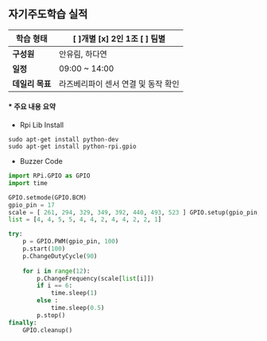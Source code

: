 ## 자기주도학습 실적


| **학습 형태** | [ ]개별 [x] 2인 1조 [ ] 팀별 |
| ------------- | -------------------------- |
| **구성원** | 안유림, 하다연 |
| **일정** | 09:00 ~ 14:00 |
| **데일리 목표** | 라즈베리파이 센서 연결 및 동작 확인 |



#### * 주요 내용 요약

- Rpi Lib Install

```shell
sudo apt-get install python-dev
sudo apt-get install python-rpi.gpio
```

- Buzzer Code

```python
import RPi.GPIO as GPIO 
import time 

GPIO.setmode(GPIO.BCM) 
gpio_pin = 17 
scale = [ 261, 294, 329, 349, 392, 440, 493, 523 ] GPIO.setup(gpio_pin, GPIO.OUT) 
list = [4, 4, 5, 5, 4, 4, 2, 4, 4, 2, 2, 1] 

try: 
    p = GPIO.PWM(gpio_pin, 100) 
    p.start(100) 
    p.ChangeDutyCycle(90) 
    
    for i in range(12): 
        p.ChangeFrequency(scale[list[i]]) 
        if i == 6: 
            time.sleep(1) 
        else : 
            time.sleep(0.5) 
        p.stop() 
finally: 
    GPIO.cleanup()
```

